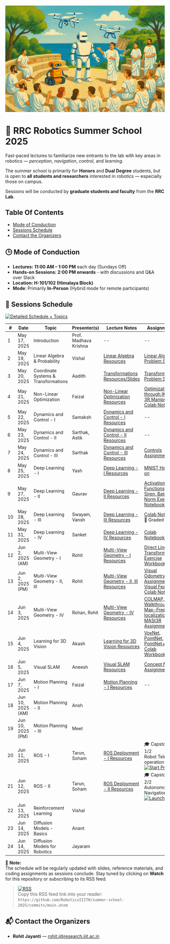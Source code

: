 <p align="center">
  <img src="assets/rrc-ss-25-banner.png" alt="RRC Summer School 2025 Banner" width="600"/>
</p>

# 🦾 RRC Robotics Summer School 2025

Fast-paced lectures to familiarize new entrants to the lab with key areas in robotics — _perception_, _navigation_, _control_, and _learning_.

The summer school is primarily for **Honors** and **Dual Degree** students, but is open to **all students and researchers** interested in robotics — especially those on campus.

Sessions will be conducted by **graduate students and faculty** from the **RRC Lab**.


## Table Of Contents
* [Mode of Conduction](#🕒-mode-of-conduction)
* [Sessions Schedule](#📅-sessions-schedule)
* [Contact the Organizers](#📬-contact-the-organizers)

## 🕒 Mode of Conduction
- **Lectures: 11:00 AM – 1:00 PM** each day (Sundays Off) 
- **Hands-on Sessions: 2:00 PM onwards** - with discussions and Q&A over Slack
- **Location: H-101/102 (Himalaya Block)** 
- **Mode**: Primarily **In-Person** (Hybrid mode for remote participants)


## 📅 Sessions Schedule
[![Detailed Schedule + Topics](https://img.shields.io/badge/View%20Detailed%20Schedule%20%2B%20Topics-Google%20Sheets-34A853?logo=google-sheets&logoColor=white&style=flat-square)](https://docs.google.com/spreadsheets/d/1qjU-zWitD6S8JJlbWS90PVDoHJdfmojjqB4BuxkT4w8/edit?usp=sharing)


| #  | Date         | Topic                             | Presenter(s)                       | Lecture Notes | Assignments |
|----|--------------|-----------------------------------|------------------------------------|---------------|-------------|
| 1  | May 17, 2025 | Introduction                      | Prof. Madhava Krishna              | --            | --          |
| 2  | May 19, 2025 | Linear Algebra & Probability      | Vishal |[Linear Algebra Resources](lectures/02-linear-algebra-probability/README.md) | [Linear Algebra Problem Set](lectures/02-linear-algebra-probability/lec-02-linear-algebra-problems.pdf) |
| 3  | May 20, 2025 | Coordinate Systems & Transformations | Aadith | [Transformations Resources/Slides](lectures/03-coord-systems-transformations/README.md) | [Transformations Problem Set](lectures/03-coord-systems-transformations/lec-03-transforms-assignment.pdf) | [Lecture Slides](lectures/03-coord-systems-transformations/lec-03-transforms-slides.pdf) |
| 4  | May 21, 2025 | Non-Linear Optimization           | Faizal                             | [Non-Linear Optimization Resources](lectures/04-non-linear-optimization/README.md)              |    [Optimization through IK on 3R Manipulator Colab Notebook](https://colab.research.google.com/drive/1KoL1K9w3FtYSm9gJYajri4OdVuCEhC7x?usp=sharing)         |
| 5  | May 22, 2025 | Dynamics and Control - I          | Samaksh            |      [Dynamics and Control - I Resources](lectures/05-dynamics-control-1/README.md)         |     --        |
| 6  | May 23, 2025 | Dynamics and Control - II         | Sarthak, Astik           |   [Dynamics and Control - II Resources](lectures/06-dynamics-control-2/README.md)             |    --         |
| 7  | May 24, 2025 | Dynamics and Control - III        | Sarthak           |   [Dynamics and Control - III Resources](lectures/07-dynamics-control-3/README.md)             |    [Controls Assignment](lectures/07-dynamics-control-3/README.md#-assignment)         |
| 8  | May 25, 2025 | Deep Learning - I                 | Yash                               |    [Deep Learning - I Resources](lectures/08-deep-learning-1/README.md)           |  [MNIST Hands-on](lectures/08-deep-learning-1/README.md#-assignment)           |
| 9  | May 27, 2025 | Deep Learning - II                | Gaurav                             |   [Deep Learning - II Resources](lectures/09-deep-learning-2/README.md)            |  [Activation Functions, Siren, Batch Norm Exercise Notebooks](lectures/09-deep-learning-2/README.md#-assignment)            |
| 10 | May 28, 2025 | Deep Learning - III               | Swayam, Vansh                      | [Deep Learning - III Resources](lectures/10-deep-learning-3/README.md) | [Colab Notebook](https://colab.research.google.com/drive/18txr34ybFEwosnieoRhWLT6hgZ204_wL)<br>📝 Graded |
| 11 | May 31, 2025 | Deep Learning - IV                | Sanket                             |     [Deep Learning - IV Resources](lectures/11-deep-learning-4/README.md)          |    [Colab Notebooks](lectures/11-deep-learning-4/README.md#-assignmenthands-on)          |
| 12 | Jun 2, 2025 (AM)  | Multi-View Geometry - I      | Rohit                              | [Multi-View Geometry - I Resources](lectures/12-mvg-1/README.md)              |  [Direct Linear Transform Exercise Workbook](lectures/12-mvg-1/direct-linear-transform.ipynb)           |
| 13 | Jun 2, 2025 (PM)  | Multi-View Geometry - II, III| Rohit                              |    [Multi-View Geometry - II, III Resources](lectures/13-mvg-2-3/README.md)           |     [Visual Odometry Assignment](lectures/13-mvg-2-3/visual_odometry_problem_set.pdf) <br> [Visual Features Colab Notebook](https://colab.research.google.com/drive/1NPN8j9mH9b2eiZPVPJRF8-T2OOuwWwxy?usp=sharing)|
| 14 | Jun 3, 2025  | Multi-View Geometry - IV          | Rohan, Rohit                       |     [Multi-View Geometry - IV Resources](lectures/14-mvg-4/README.md)          |     [COLMAP, HLoc Walkthrough, Map-Free Re-localization with MASt3R Assignment](lectures/14-mvg-4/README.md#-assignments)       |
| 15 | Jun 4, 2025  | Learning for 3D Vision            | Akash                              |    [Learning for 3D Vision Resources](lectures/15-learning-3d-vision/README.md)             |     [VoxNet, PointNet, PointNet++ Colab Workbooks](lectures/15-learning-3d-vision/README.md#-hands-on-workbooks)        |
| 16 | Jun 5, 2025  | Visual SLAM                       | Aneesh                             |  [Visual SLAM Resources](lectures/16-visual-slam/README.md)             |  [Concept Nodes Assignment](lectures/16-visual-slam/README.md#-assignment)           |
| 17 | Jun 7, 2025  | Motion Planning - I               | Faizal                             |     [Motion Planning - I Resources](lectures/17-motion-planning-1/README.md)          |     --        |
| 18 | Jun 10, 2025 (AM)  | Motion Planning - II        | Ansh                     |               |             |
| 19 | Jun 10, 2025 (PM) | Motion Planning - III        | Meet                     |               |             |
| 20 | Jun 11, 2025 | ROS - I                           | Tarun, Soham                       |    [ROS Deployment - I Resources](lectures/20-ros-deployment-1/README.md)       | 🎓 Capstone 1/2 <br> Robot Tele-operation <br> [![Start Project](https://img.shields.io/badge/Start-Project-blue?logo=ros&logoColor=white)](lectures/20-ros-deployment-1/README.md#-capstone-project---part-1)|
| 21 | Jun 12, 2025 | ROS - II                          | Tarun, Soham                       | [ROS Deployment - II Resources](lectures/21-ros-deployment-2/README.md)       | 🎓 Capstone 2/2 <br> Autonomous Navigation <br> [![Launch](https://img.shields.io/badge/Start-Project-blue?logo=ros&logoColor=white)](lectures/21-ros-deployment-2/README.md#-capstone-project---part-2) |
| 22 | Jun 13, 2025 | Reinforcement Learning            | Vishal              |               |             |
| 23 | Jun 14, 2025 | Diffusion Models - Basics         | Anant              |               |             |
| 24 | Jun 14, 2025 | Diffusion Models for Robotics     | Jayaram              |               |             |

📌 **Note:**  
The schedule will be regularly updated with slides, reference materials, and coding assignments as sessions conclude. Stay tuned by clicking on **Watch** for this repository or subscribing to its RSS feed.

> [![RSS](https://img.shields.io/badge/RSS-feed-orange?logo=rss&style=flat-square)](#)  
> Copy this RSS feed link into your reader:  
> `https://github.com/RoboticsIIITH/summer-school-2025/commits/main.atom`


## 📬 Contact the Organizers
- **Rohit Jayanti** — [rohit.j@research.iiit.ac.in](mailto:rohit.j@research.iiit.ac.in)